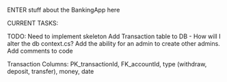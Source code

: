 ENTER stuff about the BankingApp here 

CURRENT TASKS:


TODO:
Need to implement skeleton
Add Transaction table to DB - How will I alter the db context.cs? 
Add the ability for an admin to create other admins.
Add comments to code

Transaction Columns:
PK_transactionId, FK_accountId, type (withdraw, deposit, transfer), money, date